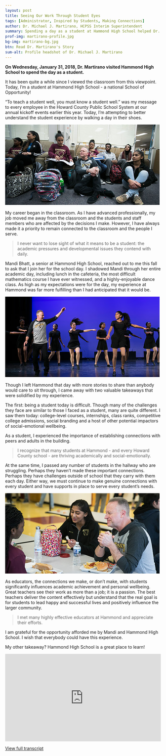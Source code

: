 ```yaml
---
layout: post
title: Seeing Our Work Through Student Eyes
tags: [Administrator, Inspired by Students, Making Connections]
author: Dr. Michael J. Martirano, HCPSS Interim Superintendent
summary: Spending a day as a student at Hammond High School helped Dr. Martirano better understand the academic experience from a student's perspective.
prof-img: martirano-profile.jpg
bg-img: martirano-bg.jpg
btn: Read Dr. Martirano's Story
sum-alt: Profile headshot of Dr. Michael J. Martirano
---
```


<strong>On Wednesday, January 31, 2018, Dr. Martirano visited Hammond High School to spend the day as a student.</strong>

It has been quite a while since I viewed the classroom from this viewpoint. Today, I’m a student at Hammond High School - a national School of Opportunity!

“To teach a student well, you must know a student well.” was my message to every employee in the Howard County Public School System at our annual kickoff events earlier this year. Today, I’m attempting to better understand the student experience by walking a day in their shoes.

<img class="post__img" src="/img/story/martirano-class-group-hahs.jpg" alt="Dr. Martirano sitting with students." />

My career began in the classroom. As I have advanced professionally, my job moved me away from the classroom and the students and staff members who are affected by the decisions I make. However, I have always made it a priority to remain connected to the classroom and the people I serve.

> I never want to lose sight of what it means to be a student: the academic pressures and developmental issues they contend with daily.

Mandi Bhatt, a senior at Hammond High School, reached out to me this fall to ask that I join her for the school day. I shadowed Mandi through her entire academic day, including lunch in the cafeteria, the most difficult mathematics course I have ever witnessed, and a highly-enjoyable dance class. As high as my expectations were for the day, my experience at Hammond was far more fulfilling than I had anticipated that it would be.

<img class="post__img" src="/img/story/martirano-dance-class-hahs.jpg" alt="Dr. Martirano in a dance class on stage with students." />

Though I left Hammond that day with more stories to share than anybody would care to sit through, I came away with two valuable takeaways that were solidified by my experience.

The first: being a student today is difficult. Though many of the challenges they face are similar to those I faced as a student, many are quite different. I saw them today: college-level courses, internships, class ranks, competitive college admissions, social branding and a host of other potential impactors of social-emotional wellbeing.

As a student, I experienced the importance of establishing connections with peers and adults in the building.

> I recognize that many students at Hammond - and every Howard County school - are thriving academically and social-emotionally.

At the same time, I passed any number of students in the hallway who are struggling. Perhaps they haven’t made these important connections. Perhaps they have challenges outside of school that they carry with them each day. Either way, we must continue to make genuine connections with every student and have supports in place to serve every student’s needs.

<img class="post__img" src="/img/story/martirano-lunch-hahs.jpg" alt="Dr. Martirano having lunch with two students." />

As educators, the connections we make, or don’t make, with students significantly influences academic achievement and personal wellbeing. Great teachers see their work as more than a job; it is a passion. The best teachers deliver the content effectively but understand that the real goal is for students to lead happy and successful lives and positively influence the larger community.

> I met many highly effective educators at Hammond and appreciate their efforts.

I am grateful for the opportunity afforded me by Mandi and Hammond High School. I wish that everybody could have this experience.

My other takeaway? Hammond High School is a great place to learn!

<style>.embed-container { position: relative; padding-bottom: 56.25%; height: 0; overflow: hidden; max-width: 100%; } .embed-container iframe, .embed-container object, .embed-container embed { position: absolute; top: 0; left: 0; width: 100%; height: 100%; }</style><div class='embed-container'><iframe src='https://player.vimeo.com/video/253723920' frameborder='0' webkitAllowFullScreen mozallowfullscreen allowFullScreen></iframe></div>

<p><a href="https://www.hcpss.org/videos/interim-superintendent-student-for-day/" target="_blank">View full transcript</a></p>
